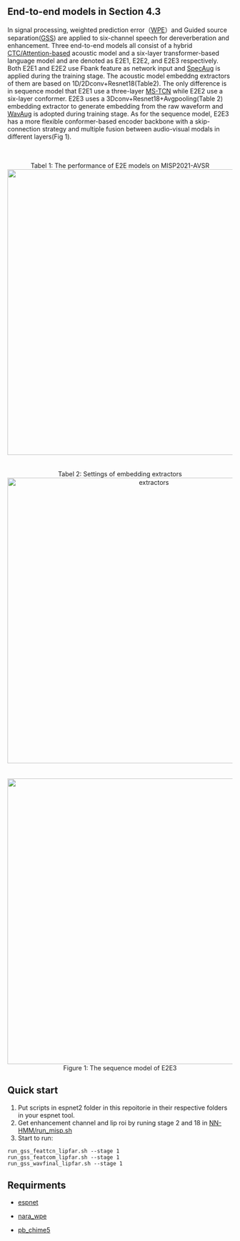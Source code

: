 ## End-to-end models in Section 4.3

In signal processing, weighted prediction error（[WPE](https://github.com/fgnt/nara_wpe)）and Guided source separation([GSS](https://github.com/fgnt/pb_chime5)) are applied to six-channel speech for dereverberation and enhancement. Three end-to-end models all consist of a hybrid [CTC/Attention-based](https://arxiv.org/abs/1609.06773) acoustic model and a six-layer transformer-based language model and are denoted as E2E1, E2E2, and E2E3 respectively. Both E2E1 and E2E2 use Fbank feature as network input and [SpecAug](https://github.com/DemisEom/SpecAugment) is applied during the training stage. The acoustic model embeddng extractors of them are based on 1D/2Dconv+Resnet18(Table2). The only difference is in sequence model that E2E1 use a three-layer [MS-TCN](https://github.com/mpc001/Lipreading_using_Temporal_Convolutional_Networks) while E2E2 use a six-layer conformer. E2E3 uses a 3Dconv+Resnet18+Avgpooling(Table 2) embedding extractor to generate embedding from the raw waveform and [WavAug](https://github.com/facebookresearch/WavAugment) is adopted during training stage. As for the sequence model, E2E3 has a more flexible conformer-based encoder backbone with a skip-connection strategy and multiple fusion between audio-visual modals in different layers(Fig 1).

</br>
</br>
<div align="center"> Tabel 1: The performance of E2E models on MISP2021-AVSR</div>

<div align="center"><img src="https://github.com/mispchallenge/MISP2021-AVSR/blob/main/images/results.png" width="640"/></div>
</br>
</br>
<div align="center">Tabel 2: Settings of embedding extractors</div>

<div align="center"><img src="https://github.com/mispchallenge/MISP2021-AVSR/blob/main/images/extractors.png" alt="extractors" width="640" /></div>
</br>
</br>
<div align="center"><img src="https://github.com/mispchallenge/MISP2021-AVSR/blob/main/images/e2e3.png" width="640"></div>		

<div align="center">Figure 1: The sequence model of E2E3</div>

## Quick start

1. Put scripts in espnet2 folder in this repoitorie in their respective folders in your espnet tool.
2. Get enhancement channel and lip roi by runing  stage 2 and 18 in [NN-HMM/run_misp.sh](https://github.com/mispchallenge/MISP2021-AVSR/blob/main/NN-HMM/run_misp.sh)
3. Start to run:

```
run_gss_feattcn_lipfar.sh --stage 1
run_gss_featcom_lipfar.sh --stage 1
run_gss_wavfinal_lipfar.sh --stage 1
```

## Requirments

- [espnet](https://github.com/espnet/espnet)

- [nara_wpe](https://github.com/fgnt/nara_wpe)

- [pb_chime5](https://github.com/fgnt/pb_chime5)

  
